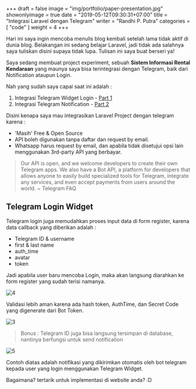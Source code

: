 +++
draft = false
image = "img/portfolio/paper-presentation.jpg"
showonlyimage = true
date = "2019-05-12T09:30:31+07:00"
title = "Integrasi Laravel dengan Telegram"
writer = "Randhi P. Putra"
categories = [ "code" ]
weight = 4
+++

Hari ini saya ingin mencoba menulis blog kembali setelah lama tidak aktif di dunia blog. Belakangan ini sedang belajar Laravel, jadi tidak ada salahnya saya tuliskan disini supaya tidak lupa. Tulisan ini saya buat berseri ya!
<!--more-->

Saya sedang membuat project experiment, sebuah **Sistem Informasi Rental Kendaraan** yang maunya saya bisa terintegrasi dengan Telegram, baik dari Notification ataupun Login.

Nah yang sudah saya capai saat ini adalah :

1. Integrasi Telegram Widget Login - [Part 1][1]
2. Integrasi Telegram Notification - [Part 2][2]

Disini kenapa saya mau integrasikan Laravel Project dengan telegram karena :

- 'Masih' Free & Open Source
- API boleh digunakan tanpa daftar dan request by email. 
- Whatsapp harus request by email, dan apabila tidak disetujui opsi lain menggunakan 3rd-party API yang berbayar.

>Our API is open, and we welcome developers to create their own Telegram apps. We also have a Bot API, a platform for developers that allows anyone to easily build specialized tools for Telegram, integrate any services, and even accept payments from users around the world. ~ Telegram FAQ


## Telegram Login Widget

Telegram login juga memudahkan proses input data di form register, karena data callback yang diberikan adalah :

- Telegram ID & username
- first & last name
- auth_time
- avatar
- token

Jadi apabila user baru mencoba Login, maka akan langsung diarahkan ke form register yang sudah terisi namanya.




![4]

Validasi lebih aman karena ada hash token, AuthTime, dan Secret Code yang digenerate dari Bot Token.

![3]

>Bonus : Telegram ID juga bisa langsung tersimpan di database, nantinya berfungsi untuk send notification

![5]

Contoh diatas adalah notifikasi yang dikirimkan otomatis oleh bot telegram kepada user yang login menggunakan Telegram Widget.

Bagaimana? tertarik untuk implementasi di website anda? :D


[1]: ../work1
[2]: ../work2
[3]: https://core.telegram.org/file/811140314/17c1/xf4ULBL5tmE.58438/07ff5b2958ed0e7e36 "login-confirmation"
[4]: /img/upload/contoh-login.png
[5]: /img/upload/Notification-success.png